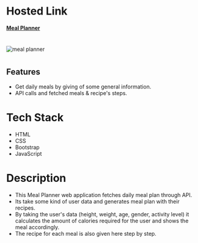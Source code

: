 <h1>Hosted Link</h1>
<a href="https://meal-planner-project-dipayan.netlify.app/" target= "_blank"><strong>Meal Planner</strong></a>
<h1></h1>

![meal planner](https://user-images.githubusercontent.com/121128467/231084443-c218eecd-d9c3-4a1d-bd5b-a967f97ad792.png)
<h1></h1>

<h2>Features</h2>
<ul>
  <li>Get daily meals by giving of some general information.</li>
  <li>API calls and fetched meals & recipe's steps.</li>
 </ul>
 
<h1>Tech Stack</h1>
<ul>
  <li>HTML</li>
  <li>CSS</li>
  <li>Bootstrap</li>
  <li>JavaScript</li>
 </ul>
 
<h1>Description</h1>
<ul>
  <li>This Meal Planner web application fetches daily meal plan through API.</li>
  <li>Its take some kind of user data and generates meal plan with their recipes.</li>
  <li>By taking the user's data (height, weight, age, gender, activity level) it calculates the amount of calories required for the user and shows the meal accordingly.</li>
  <li>The recipe for each meal is also given here step by step.</li>
 </ul>
